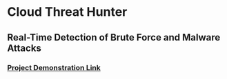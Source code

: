 <h1>Cloud Threat Hunter</h1>
<h2>Real-Time Detection of Brute Force and Malware Attacks</h2>

 ### [Project Demonstration Link](https://jeremiaheze.github.io/CloudThreatHunter.github.io/)


